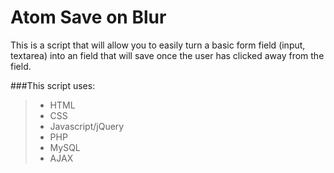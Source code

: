 # Atom Save on Blur

This is a script that will allow you to easily turn a basic form field (input, textarea) into an field that will save once the user has clicked away from the field.

###This script uses:
<blockquote>
<ul>
<li>HTML</li>
<li>CSS</li>
<li>Javascript/jQuery</li>
<li>PHP</li>
<li>MySQL</li>
<li>AJAX</li>
</ul>
</blockquote>
